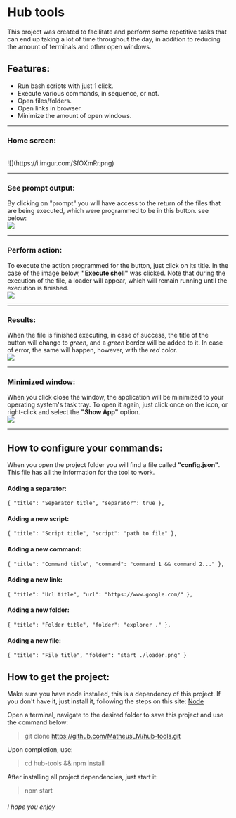 # Hub tools

This project was created to facilitate and perform some repetitive tasks that can end up taking a lot of time throughout the day, in addition to reducing the amount of terminals and other open windows.

## Features:

- Run bash scripts with just 1 click.
- Execute various commands, in sequence, or not.
- Open files/folders.
- Open links in browser.
- Minimize the amount of open windows.
<hr>

### Home screen:

<br />
![](https://i.imgur.com/SfOXmRr.png)
<hr>

### See prompt output:

By clicking on "prompt" you will have access to the return of the files that are being executed, which were programmed to be in this button.
see below:
<br />
![](https://i.imgur.com/y8V6ehN.png)

<hr>

### Perform action:

To execute the action programmed for the button, just click on its title. In the case of the image below, **"Execute shell"** was clicked.
Note that during the execution of the file, a loader will appear, which will remain running until the execution is finished.
<br />
![](https://i.imgur.com/TLVuJK8.png)

<hr>

### Results:

When the file is finished executing, in case of success, the title of the button will change to _green_, and a _green_ border will be added to it. In case of error, the same will happen, however, with the _red_ color.
<br />
![](https://i.imgur.com/WCcWaII.png)

<hr>

### Minimized window:

When you click close the window, the application will be minimized to your operating system's task tray.
To open it again, just click once on the icon, or right-click and select the **"Show App"** option.
<br />
![](https://i.imgur.com/wPJPpHs.png)

<hr>

## How to configure your commands:

When you open the project folder you will find a file called **"config.json"**.
This file has all the information for the tool to work.

#### Adding a separator:

`{
      "title": "Separator title",
      "separator": true
},`

#### Adding a new script:

`{
       "title": "Script title",
       "script": "path to file"
},`

#### Adding a new command:

`{
        "title": "Command title",
       "command": "command 1 && command 2..."
},`

#### Adding a new link:

`{
        "title": "Url title",
       "url": "https://www.google.com/"
},`

#### Adding a new folder:

`{
        "title": "Folder title",
       "folder": "explorer ."
},`

#### Adding a new file:

`{
        "title": "File title",
       "folder": "start ./loader.png"
}`

## How to get the project:

Make sure you have node installed, this is a dependency of this project. If you don't have it, just install it, following the steps on this site:
[Node](https://nodejs.org/en/download/ "Node")

Open a terminal, navigate to the desired folder to save this project and use the command below:

> git clone https://github.com/MatheusLM/hub-tools.git

Upon completion, use:

> cd hub-tools && npm install

After installing all project dependencies, just start it:

> npm start

###### _I hope you enjoy_
